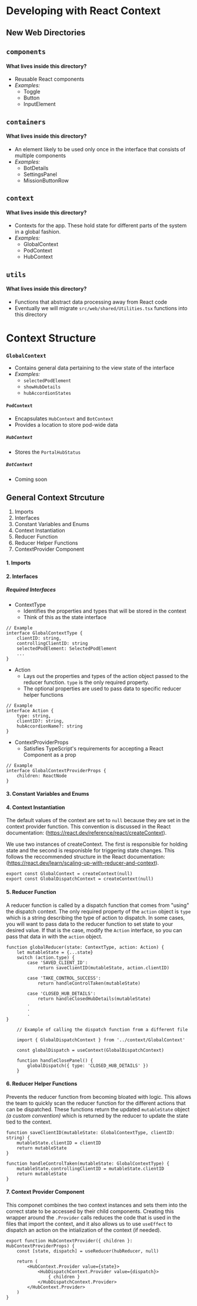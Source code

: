 # Developing with React Context
## New Web Directories
## `components`
#### What lives inside this directory?
* Reusable React components
* *Examples:*
    * Toggle
    * Button
    * InputElement

## `containers`
#### What lives inside this directory?
* An element likely to be used only once in the interface that consists of multiple components
* *Examples:*
    * BotDetails
    * SettingsPanel
    * MissionButtonRow

## `context`
#### What lives inside this directory?
* Contexts for the app. These hold state for different parts of the system in a global fashion.
* *Examples:*
    * GlobalContext
    * PodContext
    * HubContext

## `utils`
#### What lives inside this directory?
* Functions that abstract data processing away from React code
* Eventually we will migrate `src/web/shared/Utilities.tsx` functions into this directory

# Context Structure
### `GlobalContext`
* Contains general data pertaining to the view state of the interface
* *Examples:*
    * `selectedPodElement`
    * `showHubDetails`
    * `hubAccordionStates`
#### `PodContext`
* Encapsulates `HubContext` and `BotContext`
* Provides a location to store pod-wide data
##### `HubContext`
* Stores the `PortalHubStatus`
##### `BotContext`
* Coming soon

## General Context Strcuture
1. Imports
2. Interfaces
3. Constant Variables and Enums
4. Context Instantiation
5. Reducer Function
6. Reducer Helper Functions
7. ContextProvider Component


#### 1. Imports
#### 2. Interfaces
##### Required Interfaces
* ContextType
    * Identifies the properties and types that will be stored in the context
    * Think of this as the state interface
```
// Example
interface GlobalContextType {
    clientID: string,
    controllingClientID: string
    selectedPodElement: SelectedPodElement
    ...
}
```
* Action
    * Lays out the properties and types of the action object passed to the reducer function. `type` is the only required property.
    * The optional properties are used to pass data to specific reducer helper functions
```
// Example
interface Action {
    type: string,
    clientID?: string,
    hubAccordionName?: string
}
```
* ContextProviderProps
    * Satisfies TypeScript's requirements for accepting a React Component as a prop
```
// Example
interface GlobalContextProviderProps {
    children: ReactNode
}
```

#### 3. Constant Variables and Enums
#### 4. Context Instantiation
The default values of the context are set to `null` because they are set in the context provider function. This convention is discussed in the React documentation: (https://react.dev/reference/react/createContext).

We use two instances of createContext. The first is responsible for holding state and the second is responisble for triggering state changes. This follows the reccommended structure in the React documentation: (https://react.dev/learn/scaling-up-with-reducer-and-context).
```
export const GlobalContext = createContext(null)
export const GlobalDispatchContext = createContext(null)
```

#### 5. Reducer Function
A reducer function is called by a dispatch function that comes from "using" the dispatch context. The only required property of the `action` object is `type` which is a string describing the type of action to dispatch. In some cases, you will want to pass data to the reducer function to set state to your desired value. If that is the case, modify the `Action` interface, so you can pass that data in with the `action` object.   
```
function globalReducer(state: ContextType, action: Action) {
    let mutableState = {...state}
    switch (action.type) {
        case 'SAVED_CLIENT_ID':
            return saveClientID(mutableState, action.clientID)

        case 'TAKE_CONTROL_SUCCESS':
            return handleControlTaken(mutableState)
            
        case 'CLOSED_HUB_DETAILS':
            return handleClosedHubDetails(mutableState)
        .
        .
        .
}
```
```
    // Example of calling the dispatch function from a different file

    import { GlobalDispatchContext } from '../context/GlobalContext'

    const globalDispatch = useContext(GlobalDispatchContext)

    function handleClosePanel() {
        globalDispatch({ type: 'CLOSED_HUB_DETAILS' })
    }
```

#### 6. Reducer Helper Functions
Prevents the reducer function from becoming bloated with logic. This allows the team to quickly scan the reducer function for the different actions that can be dispatched. These functions return the updated `mutableState` object *(a custom convention)* which is returned by the reducer to update the state tied to the context.
```
function saveClientID(mutableState: GlobalContextType, clientID: string) {
    mutableState.clientID = clientID
    return mutableState
}

function handleControlTaken(mutableState: GlobalContextType) {
    mutableState.controllingClientID = mutableState.clientID
    return mutableState
}
```

#### 7. Context Provider Component
This componet combines the two context instances and sets them into the correct state to be accessed by their child components. Creating this wrapper around the `.Provider` calls reduces the code that is used in the files that import the context, and it also allows us to use `useEffect` to dispatch an action on the intialization of the context (if needed).
```
export function HubContextProvider({ children }: HubContextProviderProps) {
    const [state, dispatch] = useReducer(hubReducer, null)

    return (
        <HubContext.Provider value={state}>
            <HubDispatchContext.Provider value={dispatch}>
                { children }
            </HubDispatchContext.Provider>
        </HubContext.Provider>
    )
}
```

